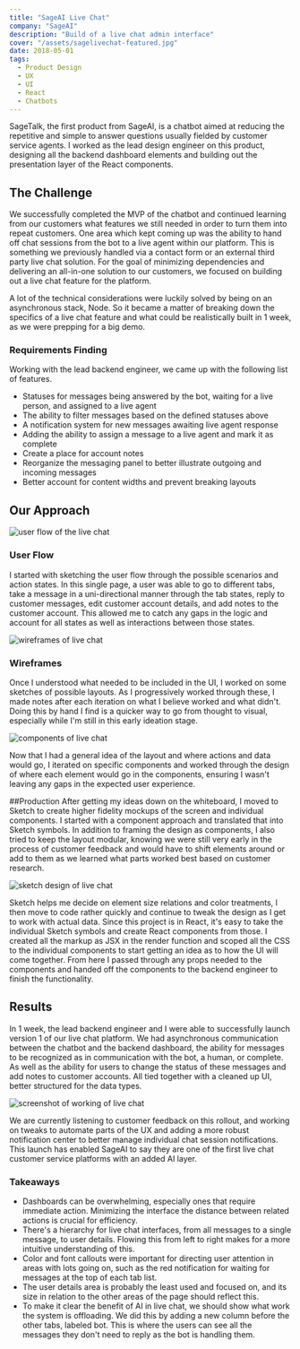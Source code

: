 ```yaml
---
title: "SageAI Live Chat"
company: "SageAI"
description: "Build of a live chat admin interface"
cover: "/assets/sagelivechat-featured.jpg"
date: 2018-05-01
tags:
  - Product Design
  - UX
  - UI
  - React
  - Chatbots
---
```


SageTalk, the first product from SageAI, is a chatbot aimed at reducing the repetitive and simple to answer questions usually fielded by customer service agents. I worked as the lead design engineer on this product, designing all the backend dashboard elements and building out the presentation layer of the React components.

## The Challenge

We successfully completed the MVP of the chatbot and continued learning from our customers what features we still needed in order to turn them into repeat customers. One area which kept coming up was the ability to hand off chat sessions from the bot to a live agent within our platform. This is something we previously handled via a contact form or an external third party live chat solution. For the goal of minimizing dependencies and delivering an all-in-one solution to our customers, we focused on building out a live chat feature for the platform.

A lot of the technical considerations were luckily solved by being on an asynchronous stack, Node. So it became a matter of breaking down the specifics of a live chat feature and what could be realistically built in 1 week, as we were prepping for a big demo.

### Requirements Finding

Working with the lead backend engineer, we came up with the following list of features.

- Statuses for messages being answered by the bot, waiting for a live person, and assigned to a live agent
- The ability to filter messages based on the defined statuses above
- A notification system for new messages awaiting live agent response
- Adding the ability to assign a message to a live agent and mark it as complete
- Create a place for account notes
- Reorganize the messaging panel to better illustrate outgoing and incoming messages
- Better account for content widths and prevent breaking layouts

## Our Approach

![user flow of the live chat](./sagelivechat-userflow.jpg)

### User Flow

I started with sketching the user flow through the possible scenarios and action states. In this single page, a user was able to go to different tabs, take a message in a uni-directional manner through the tab states, reply to customer messages, edit customer account details, and add notes to the customer account. This allowed me to catch any gaps in the logic and account for all states as well as interactions between those states.

![wireframes of live chat](./sagelivechat-wireframe.jpg)

### Wireframes

Once I understood what needed to be included in the UI, I worked on some sketches of possible layouts. As I progressively worked through these, I made notes after each iteration on what I believe worked and what didn't. Doing this by hand I find is a quicker way to go from thought to visual, especially while I'm still in this early ideation stage.

![components of live chat](./sagelivechat-components.jpg)

Now that I had a general idea of the layout and where actions and data would go, I iterated on specific components and worked through the design of where each element would go in the components, ensuring I wasn't leaving any gaps in the expected user experience.

##Production
After getting my ideas down on the whiteboard, I moved to Sketch to create higher fidelity mockups of the screen and individual components. I started with a component approach and translated that into Sketch symbols. In addition to framing the design as components, I also tried to keep the layout modular, knowing we were still very early in the process of customer feedback and would have to shift elements around or add to them as we learned what parts worked best based on customer research.

![sketch design of live chat](./sagelivechat-sketch.jpg)

Sketch helps me decide on element size relations and color treatments, I then move to code rather quickly and continue to tweak the design as I get to work with actual data. Since this project is in React, it's easy to take the individual Sketch symbols and create React components from those. I created all the markup as JSX in the render function and scoped all the CSS to the individual components to start getting an idea as to how the UI will come together. From here I passed through any props needed to the components and handed off the components to the backend engineer to finish the functionality.

## Results

In 1 week, the lead backend engineer and I were able to successfully launch version 1 of our live chat platform. We had asynchronous communication between the chatbot and the backend dashboard, the ability for messages to be recognized as in communication with the bot, a human, or complete. As well as the ability for users to change the status of these messages and add notes to customer accounts. All tied together with a cleaned up UI, better structured for the data types.

![screenshot of working of live chat](./sagelivechat-browser.jpg)

We are currently listening to customer feedback on this rollout, and working on tweaks to automate parts of the UX and adding a more robust notification center to better manage individual chat session notifications. This launch has enabled SageAI to say they are one of the first live chat customer service platforms with an added AI layer.

### Takeaways

- Dashboards can be overwhelming, especially ones that require immediate action. Minimizing the interface the distance between related actions is crucial for efficiency.
- There's a hierarchy for live chat interfaces, from all messages to a single message, to user details. Flowing this from left to right makes for a more intuitive understanding of this.
- Color and font callouts were important for directing user attention in areas with lots going on, such as the red notification for waiting for messages at the top of each tab list.
- The user details area is probably the least used and focused on, and its size in relation to the other areas of the page should reflect this.
- To make it clear the benefit of AI in live chat, we should show what work the system is offloading. We did this by adding a new column before the other tabs, labeled bot. This is where the users can see all the messages they don't need to reply as the bot is handling them.
